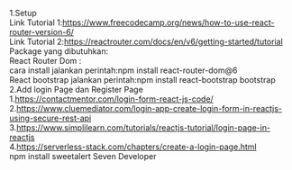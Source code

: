 1.Setup
<br/>
Link Tutorial 1:https://www.freecodecamp.org/news/how-to-use-react-router-version-6/
<br/>
Link Tutorial 2:https://reactrouter.com/docs/en/v6/getting-started/tutorial
<br />
Package yang dibutuhkan:
<br/>
React Router Dom :
<br/>
cara install jalankan perintah:npm install react-router-dom@6
<br/>
React bootstrap jalankan perintah:npm install react-bootstrap bootstrap
<br/>
2.Add login Page dan Register Page <br/>
1.https://contactmentor.com/login-form-react-js-code/<br/>
2.https://www.cluemediator.com/login-app-create-login-form-in-reactjs-using-secure-rest-api<br/>
3.https://www.simplilearn.com/tutorials/reactjs-tutorial/login-page-in-reactjs<br/>
4.https://serverless-stack.com/chapters/create-a-login-page.html<br/>
npm install sweetalert
Seven Developer